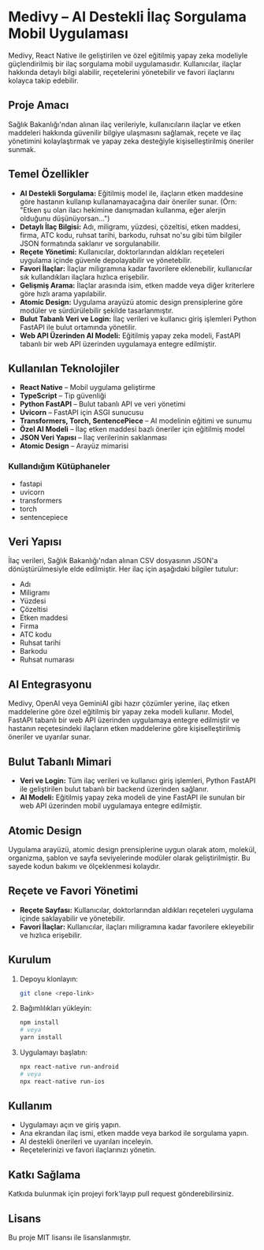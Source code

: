 # Medivy – AI Destekli İlaç Sorgulama Mobil Uygulaması

Medivy, React Native ile geliştirilen ve özel eğitilmiş yapay zeka modeliyle güçlendirilmiş bir ilaç sorgulama mobil uygulamasıdır. Kullanıcılar, ilaçlar hakkında detaylı bilgi alabilir, reçetelerini yönetebilir ve favori ilaçlarını kolayca takip edebilir.

## Proje Amacı
Sağlık Bakanlığı'ndan alınan ilaç verileriyle, kullanıcıların ilaçlar ve etken maddeleri hakkında güvenilir bilgiye ulaşmasını sağlamak, reçete ve ilaç yönetimini kolaylaştırmak ve yapay zeka desteğiyle kişiselleştirilmiş öneriler sunmak.

## Temel Özellikler
- **AI Destekli Sorgulama:** Eğitilmiş model ile, ilaçların etken maddesine göre hastanın kullanıp kullanamayacağına dair öneriler sunar. (Örn: "Etken şu olan ilacı hekimine danışmadan kullanma, eğer alerjin olduğunu düşünüyorsan...")
- **Detaylı İlaç Bilgisi:** Adı, miligramı, yüzdesi, çözeltisi, etken maddesi, firma, ATC kodu, ruhsat tarihi, barkodu, ruhsat no'su gibi tüm bilgiler JSON formatında saklanır ve sorgulanabilir.
- **Reçete Yönetimi:** Kullanıcılar, doktorlarından aldıkları reçeteleri uygulama içinde güvenle depolayabilir ve yönetebilir.
- **Favori İlaçlar:** İlaçlar miligramına kadar favorilere eklenebilir, kullanıcılar sık kullandıkları ilaçlara hızlıca erişebilir.
- **Gelişmiş Arama:** İlaçlar arasında isim, etken madde veya diğer kriterlere göre hızlı arama yapılabilir.
- **Atomic Design:** Uygulama arayüzü atomic design prensiplerine göre modüler ve sürdürülebilir şekilde tasarlanmıştır.
- **Bulut Tabanlı Veri ve Login:** İlaç verileri ve kullanıcı giriş işlemleri Python FastAPI ile bulut ortamında yönetilir.
- **Web API Üzerinden AI Modeli:** Eğitilmiş yapay zeka modeli, FastAPI tabanlı bir web API üzerinden uygulamaya entegre edilmiştir.

## Kullanılan Teknolojiler
- **React Native** – Mobil uygulama geliştirme
- **TypeScript** – Tip güvenliği
- **Python FastAPI** – Bulut tabanlı API ve veri yönetimi
- **Uvicorn** – FastAPI için ASGI sunucusu
- **Transformers, Torch, SentencePiece** – AI modelinin eğitimi ve sunumu
- **Özel AI Modeli** – İlaç etken maddesi bazlı öneriler için eğitilmiş model
- **JSON Veri Yapısı** – İlaç verilerinin saklanması
- **Atomic Design** – Arayüz mimarisi

### Kullandığım Kütüphaneler
- fastapi
- uvicorn
- transformers
- torch
- sentencepiece

## Veri Yapısı
İlaç verileri, Sağlık Bakanlığı'ndan alınan CSV dosyasının JSON'a dönüştürülmesiyle elde edilmiştir. Her ilaç için aşağıdaki bilgiler tutulur:
- Adı
- Miligramı
- Yüzdesi
- Çözeltisi
- Etken maddesi
- Firma
- ATC kodu
- Ruhsat tarihi
- Barkodu
- Ruhsat numarası

## AI Entegrasyonu
Medivy, OpenAI veya GeminiAI gibi hazır çözümler yerine, ilaç etken maddelerine göre özel eğitilmiş bir yapay zeka modeli kullanır. Model, FastAPI tabanlı bir web API üzerinden uygulamaya entegre edilmiştir ve hastanın reçetesindeki ilaçların etken maddelerine göre kişiselleştirilmiş öneriler ve uyarılar sunar.

## Bulut Tabanlı Mimari
- **Veri ve Login:** Tüm ilaç verileri ve kullanıcı giriş işlemleri, Python FastAPI ile geliştirilen bulut tabanlı bir backend üzerinden sağlanır.
- **AI Modeli:** Eğitilmiş yapay zeka modeli de yine FastAPI ile sunulan bir web API üzerinden mobil uygulamaya entegre edilmiştir.

## Atomic Design
Uygulama arayüzü, atomic design prensiplerine uygun olarak atom, molekül, organizma, şablon ve sayfa seviyelerinde modüler olarak geliştirilmiştir. Bu sayede kodun bakımı ve ölçeklenmesi kolaydır.

## Reçete ve Favori Yönetimi
- **Reçete Sayfası:** Kullanıcılar, doktorlarından aldıkları reçeteleri uygulama içinde saklayabilir ve yönetebilir.
- **Favori İlaçlar:** Kullanıcılar, ilaçları miligramına kadar favorilere ekleyebilir ve hızlıca erişebilir.

## Kurulum
1. Depoyu klonlayın:
   ```bash
   git clone <repo-link>
   ```
2. Bağımlılıkları yükleyin:
   ```bash
   npm install
   # veya
   yarn install
   ```
3. Uygulamayı başlatın:
   ```bash
   npx react-native run-android
   # veya
   npx react-native run-ios
   ```

## Kullanım
- Uygulamayı açın ve giriş yapın.
- Ana ekrandan ilaç ismi, etken madde veya barkod ile sorgulama yapın.
- AI destekli önerileri ve uyarıları inceleyin.
- Reçetelerinizi ve favori ilaçlarınızı yönetin.

## Katkı Sağlama
Katkıda bulunmak için projeyi fork'layıp pull request gönderebilirsiniz.

## Lisans
Bu proje MIT lisansı ile lisanslanmıştır. 
